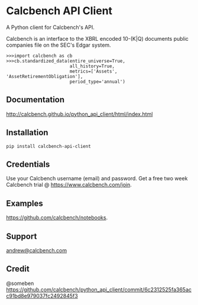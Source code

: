 # Calcbench API Client

A Python client for Calcbench's API.

Calcbench is an interface to the XBRL encoded 10-(K|Q) documents public companies file on the SEC's Edgar system.

    >>>import calcbench as cb
    >>>cb.standardized_data(entire_universe=True,
                            all_history=True,
                            metrics=['Assets', 'AssetRetirementObligation'],
                            period_type='annual')

## Documentation

http://calcbench.github.io/python_api_client/html/index.html

## Installation

    pip install calcbench-api-client

## Credentials

Use your Calcbench username (email) and password. Get a free two week Calcbench trial @ https://www.calcbench.com/join.

## Examples

https://github.com/calcbench/notebooks.

## Support

andrew@calcbench.com

## Credit

@someben https://github.com/calcbench/python_api_client/commit/6c2312525fa365acc91bd8e979037fc2492845f3

